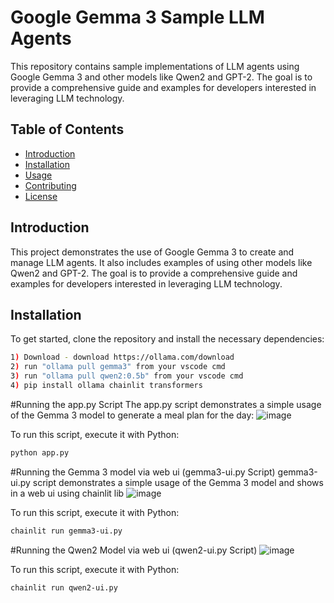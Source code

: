 # Google Gemma 3 Sample LLM Agents

This repository contains sample implementations of LLM agents using Google Gemma 3 and other models like Qwen2 and GPT-2. The goal is to provide a comprehensive guide and examples for developers interested in leveraging LLM technology.

## Table of Contents
- [Introduction](#introduction)
- [Installation](#installation)
- [Usage](#usage)
- [Contributing](#contributing)
- [License](#license)

## Introduction

This project demonstrates the use of Google Gemma 3 to create and manage LLM agents. It also includes examples of using other models like Qwen2 and GPT-2. The goal is to provide a comprehensive guide and examples for developers interested in leveraging LLM technology.

## Installation

To get started, clone the repository and install the necessary dependencies:

```bash
1) Download - download https://ollama.com/download
2) run "ollama pull gemma3" from your vscode cmd
3) run "ollama pull qwen2:0.5b" from your vscode cmd
4) pip install ollama chainlit transformers

```

#Running the app.py Script
The app.py script demonstrates a simple usage of the Gemma 3 model to generate a meal plan for the day:
![image](https://github.com/user-attachments/assets/513f603b-fc8c-449b-82d0-34939b5dac90)

To run this script, execute it with Python: 
```bash
python app.py
```

#Running the Gemma 3 model via web ui (gemma3-ui.py Script)
gemma3-ui.py script demonstrates a simple usage of the Gemma 3 model and shows in a web ui using chainlit lib
![image](https://github.com/user-attachments/assets/0abe2e79-78e6-4e98-a665-eda5d927acb0)

To run this script, execute it with Python:
```bash
chainlit run gemma3-ui.py
```
#Running the Qwen2 Model via web ui (qwen2-ui.py Script)
![image](https://github.com/user-attachments/assets/27e0f3d4-5e6e-4e63-a191-b2e9157e1ae5)

To run this script, execute it with Python:
```bash
chainlit run qwen2-ui.py
```

